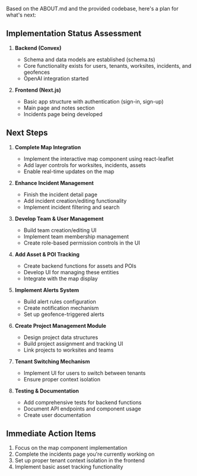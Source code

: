 
Based on the ABOUT.md and the provided codebase, here's a plan for what's next:

## Implementation Status Assessment

1. **Backend (Convex)**
   - Schema and data models are established (schema.ts)
   - Core functionality exists for users, tenants, worksites, incidents, and geofences
   - OpenAI integration started

2. **Frontend (Next.js)**
   - Basic app structure with authentication (sign-in, sign-up)
   - Main page and notes section
   - Incidents page being developed

## Next Steps

1. **Complete Map Integration**
   - Implement the interactive map component using react-leaflet
   - Add layer controls for worksites, incidents, assets
   - Enable real-time updates on the map

2. **Enhance Incident Management**
   - Finish the incident detail page
   - Add incident creation/editing functionality
   - Implement incident filtering and search

3. **Develop Team & User Management**
   - Build team creation/editing UI
   - Implement team membership management
   - Create role-based permission controls in the UI

4. **Add Asset & POI Tracking**
   - Create backend functions for assets and POIs
   - Develop UI for managing these entities
   - Integrate with the map display

5. **Implement Alerts System**
   - Build alert rules configuration
   - Create notification mechanism
   - Set up geofence-triggered alerts

6. **Create Project Management Module**
   - Design project data structures
   - Build project assignment and tracking UI
   - Link projects to worksites and teams

7. **Tenant Switching Mechanism**
   - Implement UI for users to switch between tenants
   - Ensure proper context isolation

8. **Testing & Documentation**
   - Add comprehensive tests for backend functions
   - Document API endpoints and component usage
   - Create user documentation

## Immediate Action Items

1. Focus on the map component implementation
2. Complete the incidents page you're currently working on
3. Set up proper tenant context isolation in the frontend
4. Implement basic asset tracking functionality
